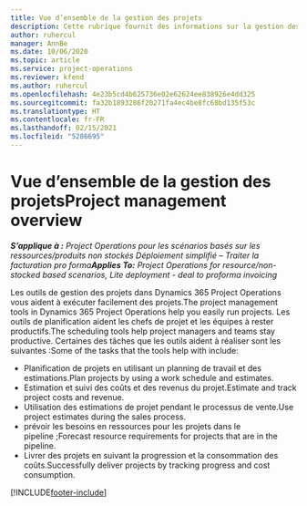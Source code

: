 ```yaml
---
title: Vue d’ensemble de la gestion des projets
description: Cette rubrique fournit des informations sur la gestion des projets dans Dynamics 365 Project Operations.
author: ruhercul
manager: AnnBe
ms.date: 10/06/2020
ms.topic: article
ms.service: project-operations
ms.reviewer: kfend
ms.author: ruhercul
ms.openlocfilehash: 4e23b5cd4b625736e02e62624ee838926e4dd325
ms.sourcegitcommit: fa32b1893286f20271fa4ec4be8fc68bd135f53c
ms.translationtype: HT
ms.contentlocale: fr-FR
ms.lasthandoff: 02/15/2021
ms.locfileid: "5286695"
---
```

# <a name="project-management-overview"></a><span data-ttu-id="f31d0-103">Vue d’ensemble de la gestion des projets</span><span class="sxs-lookup"><span data-stu-id="f31d0-103">Project management overview</span></span>

<span data-ttu-id="f31d0-104">_**S’applique à :** Project Operations pour les scénarios basés sur les ressources/produits non stockés Déploiement simplifié – Traiter la facturation pro forma_</span><span class="sxs-lookup"><span data-stu-id="f31d0-104">_**Applies To:** Project Operations for resource/non-stocked based scenarios, Lite deployment - deal to proforma invoicing_</span></span>

<span data-ttu-id="f31d0-105">Les outils de gestion des projets dans Dynamics 365 Project Operations vous aident à exécuter facilement des projets.</span><span class="sxs-lookup"><span data-stu-id="f31d0-105">The project management tools in Dynamics 365 Project Operations help you easily run projects.</span></span> <span data-ttu-id="f31d0-106">Les outils de planification aident les chefs de projet et les équipes à rester productifs.</span><span class="sxs-lookup"><span data-stu-id="f31d0-106">The scheduling tools help project managers and teams stay productive.</span></span> <span data-ttu-id="f31d0-107">Certaines des tâches que les outils aident à réaliser sont les suivantes :</span><span class="sxs-lookup"><span data-stu-id="f31d0-107">Some of the tasks that the tools help with include:</span></span>

- <span data-ttu-id="f31d0-108">Planification de projets en utilisant un planning de travail et des estimations.</span><span class="sxs-lookup"><span data-stu-id="f31d0-108">Plan projects by using a work schedule and estimates.</span></span>
- <span data-ttu-id="f31d0-109">Estimation et suivi des coûts et des revenus du projet.</span><span class="sxs-lookup"><span data-stu-id="f31d0-109">Estimate and track project costs and revenue.</span></span>
- <span data-ttu-id="f31d0-110">Utilisation des estimations de projet pendant le processus de vente.</span><span class="sxs-lookup"><span data-stu-id="f31d0-110">Use project estimates during the sales process.</span></span>
- <span data-ttu-id="f31d0-111">prévoir les besoins en ressources pour les projets dans le pipeline ;</span><span class="sxs-lookup"><span data-stu-id="f31d0-111">Forecast resource requirements for projects that are in the pipeline.</span></span>
- <span data-ttu-id="f31d0-112">Livrer des projets en suivant la progression et la consommation des coûts.</span><span class="sxs-lookup"><span data-stu-id="f31d0-112">Successfully deliver projects by tracking progress and cost consumption.</span></span>


[!INCLUDE[footer-include](../includes/footer-banner.md)]